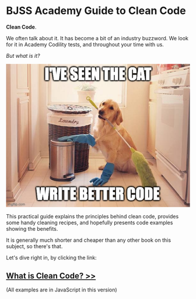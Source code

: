 # BJSS Academy Guide to Clean Code

**Clean Code**.

We often talk about it. It has become a bit of an industry buzzword. We look for it in Academy Codility tests, and throughout your time with us.

_But what is it?_

![Even the cat writes better code](/images/cleaning.jpg)

This practical guide explains the principles behind clean code, provides some handy cleaning recipes, and hopefully presents code examples showing the benefits.

It is generally much shorter and cheaper than any other book on this subject, so there's that.

Let's dive right in, by clicking the link:

## [What is Clean Code? >>](/intro.md)

(All examples are in JavaScript in this version)
